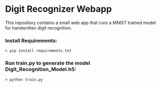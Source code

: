 # Digit Recognizer Webapp

This repository contains a small web app that runs a MNIST trained model for handwritten digit recognition.

### Install Requirements:

```
> pip install requirements.txt
```

### Run train.py to generate the model Digit_Recognition_Model.h5:
```
> python train.py
```

